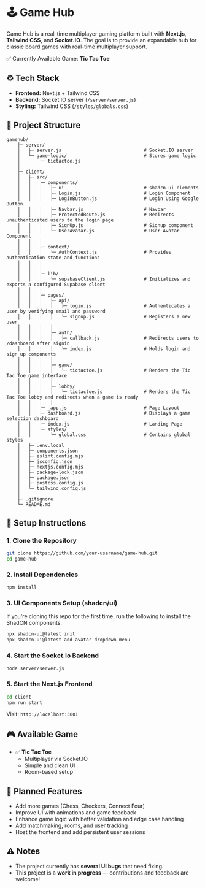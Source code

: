 # 🕹️ Game Hub

Game Hub is a real-time multiplayer gaming platform built with **Next.js**, **Tailwind CSS**, and **Socket.IO**. The goal is to provide an expandable hub for classic board games with real-time multiplayer support.

✅ Currently Available Game: **Tic Tac Toe**


## ⚙️ Tech Stack

- **Frontend:** Next.js + Tailwind CSS  
- **Backend:** Socket.IO server (`/server/server.js`)  
- **Styling:** Tailwind CSS (`/styles/globals.css`)


## 🧱 Project Structure

```
gamehub/
    ├─ server/
    │   ├─ server.js                              # Socket.IO server
    │   └─ game-logic/                            # Stores game logic
    │       └─ tictactoe.js                       
    │
    ├─ client/
    │   ├─ src/
    │   │   ├─ components/
    │   │   │   ├─ ui                             # shadcn ui elements
    │   │   │   ├─ Login.js                       # Login Component
    │   │   │   ├─ LoginButton.js                 # Login Using Google Button
    │   │   │   ├─ Navbar.js                      # Navbar
    │   │   │   ├─ ProtectedRoute.js              # Redirects unauthenticated users to the login page
    │   │   │   ├─ SignUp.js                      # Signup component
    │   │   │   └─ UserAvatar.js                  # User Avatar Component
    │   │   │
    │   │   ├─ context/
    │   │   │   └─ AuthContext.js                 # Provides authentication state and functions
    │   │   │
    │   │   │
    │   │   ├─ lib/
    │   │   │   └─ supabaseClient.js              # Initializes and exports a configured Supabase client
    │   │   │
    │   │   ├─ pages/
    │   │   │   ├─ api/
    │   │   │   │   ├─ login.js                   # Authenticates a user by verifying email and password
    │   │   │   │   └─ signup.js                  # Registers a new user
    │   │   │   │
    │   │   │   ├─ auth/
    │   │   │   │   ├─ callback.js                # Redirects users to /dashboard after signin
    │   │   │   │   └─ index.js                   # Holds login and sign up components
    │   │   │   │
    │   │   │   ├─ game/
    │   │   │   │   └─ tictactoe.js               # Renders the Tic Tac Toe game interface
    │   │   │   │
    │   │   │   ├─ lobby/
    │   │   │   │   └─ tictactoe.js               # Renders the Tic Tac Toe lobby and redirects when a game is ready
    │   │   │   │
    │   │   ├─ _app.js                            # Page Layout
    │   │   ├─ dashboard.js                       # Displays a game selection dashboard
    │   │   ├─ index.js                           # Landing Page
    │   │   └─ styles/
    │   │       └─ global.css                     # Contains global styles
    │   ├─ .env.local
    │   ├─ components.json
    │   ├─ eslint.config.mjs
    │   ├─ jsconfig.json
    │   ├─ nextjs.config.mjs
    │   ├─ package-lock.json
    │   ├─ package.json
    │   ├─ postcss.config.js
    │   └─ tailwind.config.js
    │
    ├─ .gitignore
    └─ README.md
```

## 🔧 Setup Instructions

### 1. Clone the Repository
```bash
git clone https://github.com/your-username/game-hub.git
cd game-hub
```

### 2. Install Dependencies
```bash
npm install
```

### 3. UI Components Setup (shadcn/ui)

If you're cloning this repo for the first time, run the following to install the ShadCN components:

```bash
npx shadcn-ui@latest init
npx shadcn-ui@latest add avatar dropdown-menu
```

### 4. Start the Socket.io Backend
```bash
node server/server.js
```

### 5. Start the Next.js Frontend
```bash
cd client
npm run start
```

Visit: `http://localhost:3001`


## 🎮 Available Game

- ✅ **Tic Tac Toe**
  - Multiplayer via Socket.IO
  - Simple and clean UI
  - Room-based setup


## 🌟 Planned Features

- Add more games (Chess, Checkers, Connect Four)
- Improve UI with animations and game feedback
- Enhance game logic with better validation and edge case handling
- Add matchmaking, rooms, and user tracking
- Host the frontend and add persistent user sessions


## ⚠️ Notes

- The project currently has **several UI bugs** that need fixing.
- This project is a **work in progress** — contributions and feedback are welcome!